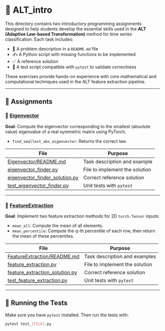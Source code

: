 # 🧠 ALT_intro

This directory contains two introductory programming assignments designed to help students develop the essential skills used in the **ALT (Adaptive Law-based Transformation)** method for time series classification. Each task includes:

- 📄 A problem description in a `README.md` file
- ✍️ A Python script with missing functions to be implemented
- ✅ A reference solution
- 🧪 A test script compatible with `pytest` to validate correctness

These exercises provide hands-on experience with core mathematical and computational techniques used in the ALT feature extraction pipeline.

---

## 📂 Assignments

### 🔹 [Eigenvector](Eigenvector)

**Goal**: Compute the eigenvector corresponding to the smallest (absolute value) eigenvalue of a real symmetric matrix using PyTorch.
- `find_smallest_abs_eigenvector`: Returns the correct law.

| File | Purpose |
|------|---------|
| [Eigenvector/README.md](Eigenvector/README.md) | Task description and example |
| [eigenvector_finder.py](Eigenvector/eigenvector_finder.py) | File to implement the solution |
| [eigenvector_finder_solution.py](Eigenvector/eigenvector_finder_solution.py) | Correct reference solution |
| [test_eigenvector_finder.py](Eigenvector/test_eigenvector_finder.py) | Unit tests with `pytest` |

---

### 🔹 [FeatureExtraction](FeatureExtraction)

**Goal**: Implement two feature extraction methods for 2D `torch.Tensor` inputs:
- `mean_all`: Compute the mean of all elements.
- `mean_percentile`: Compute the q-th percentile of each row, then return the mean of these percentiles.

| File | Purpose |
|------|---------|
| [FeatureExtraction/README.md](FeatureExtraction/README.md) | Task description and examples |
| [feature_extraction.py](FeatureExtraction/feature_extraction.py) | File to implement the solution |
| [feature_extraction_solution.py](FeatureExtraction/feature_extraction_solution.py) | Correct reference solution |
| [test_feature_extraction.py](FeatureExtraction/test_feature_extraction.py) | Unit tests with `pytest` |

---

## 🧪 Running the Tests

Make sure you have `pytest` installed. Then run the tests with:

```bash
pytest test_[FILE].py
